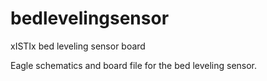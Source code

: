 # bedlevelingsensor
xISTIx bed leveling sensor board

Eagle schematics and board file for the bed leveling sensor.

